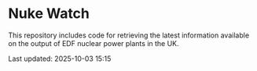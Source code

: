 # Nuke Watch

This repository includes code for retrieving the latest information available on the output of EDF nuclear power plants in the UK.

Last updated: 2025-10-03 15:15